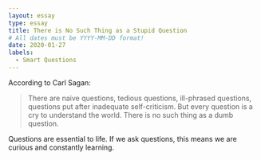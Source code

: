 ```yaml
---
layout: essay
type: essay
title: There is No Such Thing as a Stupid Question
# All dates must be YYYY-MM-DD format!
date: 2020-01-27
labels:
  - Smart Questions
---
```


According to Carl Sagan: 
> There are naive questions, tedious questions, ill-phrased questions, questions put after inadequate self-criticism. But every question is a cry to understand the world. There is no such thing as a dumb question.

Questions are essential to life. If we ask questions, this means we are curious and constantly learning. 

